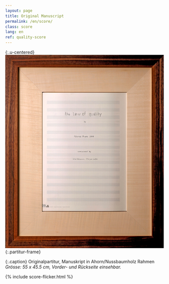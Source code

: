 ```yaml
---
layout: page
title: Original Manuscript
permalink: /en/score/
class: score
lang: en
ref: quality-score
---
```


{:.u-centered}
![Original Score](/assets/img/partitur-rahmen.jpg){:.partitur-frame}

{:.caption}
Originalpartitur, Manuskript in Ahorn/Nussbaumholz Rahmen<br>
*Grösse: 55 x 45.5 cm, Vorder- und Rückseite einsehbar.*

{%  include score-flicker.html %}
